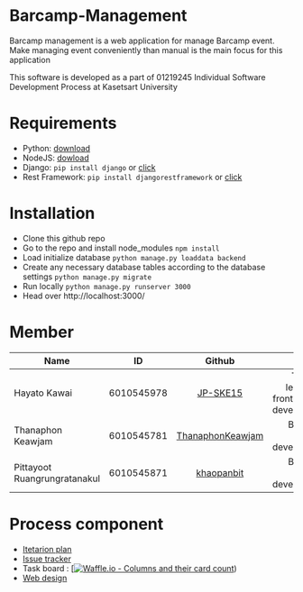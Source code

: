 # Barcamp-Management

Barcamp management is a web application for manage Barcamp event. Make managing event conveniently than manual is the main focus for this application

This software is developed as a part of 01219245	Individual Software Development Process at Kasetsart University

# Requirements

* Python: [download](https://www.python.org/downloads/)
* NodeJS: [dowload](https://nodejs.org/en/)
* Django: `pip install django` or [click](https://www.djangoproject.com/download/)
* Rest Framework: `pip install djangorestframework` or [click](https://www.django-rest-framework.org/)

# Installation

* Clone this github repo
* Go to the repo and install node_modules `npm install`
* Load initialize database `python manage.py loaddata backend`
* Create any necessary database tables according to the database settings `python manage.py migrate`
* Run locally `python manage.py runserver 3000`
* Head over http://localhost:3000/


# Member

| Name        | ID           | Github  | Role |
| ------------- |:-------------:|:-----:| -----: |
| Hayato Kawai      | 6010545978 | [JP-SKE15](https://github.com/JP-SKE15) | Team leader, front-end developer |
| Thanaphon Keawjam     | 6010545781      |   [ThanaphonKeawjam](https://github.com/ThanaphonKeawjam) | Back-end developer |
| Pittayoot Ruangrungratanakul | 6010545871  |    [khaopanbit](https://github.com/khaopanbit) |  Back-end developer |


# Process component

- [Itetarion plan](https://github.com/JP-SKE15/ProjectISP-Barcamp-management/wiki/Iteration-plam)
- [Issue tracker](https://github.com/JP-SKE15/ProjectISP-Barcamp-management/issues)
- Task board : [[![Waffle.io - Columns and their card count](https://badge.waffle.io/JP-SKE15/ProjectISP-Barcamp-management.svg?columns=all)](https://waffle.io/JP-SKE15/ProjectISP-Barcamp-management))
- [Web design](https://github.com/JP-SKE15/ProjectISP-Barcamp-management/blob/master/IterationPlan-and-Design/design.md)
